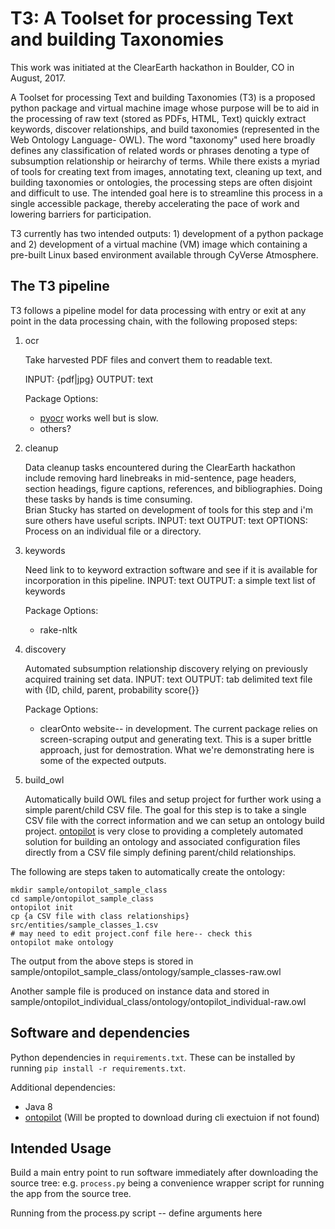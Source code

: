 # T3: A Toolset for processing Text and building Taxonomies

This work was initiated at the ClearEarth hackathon in Boulder, CO in August, 2017.

A Toolset for processing Text and building Taxonomies (T3) is a proposed python package and virtual machine image whose purpose will 
be to aid in the processing of raw text (stored as PDFs, HTML, Text) quickly extract keywords, discover relationships, and build taxonomies (represented in the Web Ontology Language- OWL).  The word "taxonomy" used here broadly defines any classification of related words or phrases denoting a 
type of subsumption relationship or heirarchy of terms.   While there exists a myriad of tools for creating text from images, 
annotating text, cleaning up text, and building taxonomies or ontologies, the processing steps are often disjoint and difficult 
to use.  The intended goal here is to streamline this process in a single accessible package, thereby accelerating the pace of 
work and lowering barriers for participation.  

T3 currently has two intended outputs: 1) development of a python package and 2) development of a virtual machine (VM) image 
which containing a pre-built Linux based environment available through CyVerse Atmosphere. 

## The T3 pipeline
T3 follows a pipeline model for data processing with entry or exit at any point in the data processing chain, with the 
following proposed steps:
   
1. ocr
    
    Take harvested PDF files and convert them to readable text.  
    
    INPUT: {pdf|jpg}
    OUTPUT: text

    Package Options:
    * [pyocr](https://github.com/openpaperwork/pyocr) works well but is slow.
    * others?

2. cleanup

    Data cleanup tasks encountered during the ClearEarth hackathon include removing hard linebreaks in mid-sentence, 
    page headers, section headings, figure captions, references, and bibliographies.  Doing these tasks by hands is time consuming.  
    Brian Stucky has started on development of tools for this step and i'm sure others have useful scripts.
    INPUT: text
    OUTPUT: text
    OPTIONS: Process on an individual file or a directory. 
    
3. keywords
   
    Need link to to keyword extraction software and see if it is available for incorporation in this pipeline.
    INPUT: text
    OUTPUT: a simple text list of keywords 

    Package Options:  
     * rake-nltk

     
4. discovery
    
    Automated subsumption relationship discovery relying on previously acquired training set data.
    INPUT: text
    OUTPUT: tab delimited text file with {ID, child, parent, probability score{}}

    Package Options:
     *  clearOnto website-- in development.  The current package relies on screen-scraping output and generating text.  This is a super brittle approach, just for demostration.  What we're demonstrating here is some of the expected outputs.
    
5. build_owl

    Automatically build OWL files and setup project for further work using a simple parent/child CSV file.  The goal for this step is to take a single CSV file with the correct
information and we can setup an ontology build project.  [ontopilot](https://github.com/stuckyb/ontopilot) is very close to providing a completely automated solution for building an ontology and 
associated configuration files directly from a CSV file simply defining parent/child relationships.  

The following are steps taken to automatically create the ontology:

```
mkdir sample/ontopilot_sample_class
cd sample/ontopilot_sample_class
ontopilot init
cp {a CSV file with class relationships} src/entities/sample_classes_1.csv
# may need to edit project.conf file here-- check this
ontopilot make ontology
```
The output from the above steps is stored in sample/ontopilot_sample_class/ontology/sample_classes-raw.owl

Another sample file is produced on instance data and stored in sample/ontopilot_individual_class/ontology/ontopilot_individual-raw.owl

    
## Software and dependencies

Python dependencies in `requirements.txt`. These can be installed by running `pip install -r requirements.txt`.

Additional dependencies:

* Java 8
* [ontopilot](https://github.com/stuckyb/ontopilot) (Will be propted to download during cli exectuion if not found)

## Intended Usage
Build a main entry point to run software immediately after downloading the source tree: e.g. `process.py` being a convenience wrapper 
script for running the app from the source tree.

Running from the process.py script -- define arguments here
